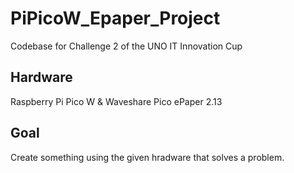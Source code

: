# PiPicoW_Epaper_Project
Codebase for Challenge 2 of the UNO IT Innovation Cup

## Hardware 
Raspberry Pi Pico W & Waveshare Pico ePaper 2.13

## Goal 
Create something using the given hradware that solves a problem.
